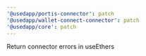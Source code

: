 ```yaml
---
'@usedapp/portis-connector': patch
'@usedapp/wallet-connect-connector': patch
'@usedapp/core': patch
---
```


Return connector errors in useEthers
